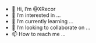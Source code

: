 - 👋 Hi, I’m @XRecor
- 👀 I’m interested in ...
- 🌱 I’m currently learning ...
- 💞️ I’m looking to collaborate on ...
- 📫 How to reach me ...

<!---
XRecor/XRecor is a ✨ special ✨ repository because its `README.md` (this file) appears on your GitHub profile.
You can click the Preview link to take a look at your changes.
--->
